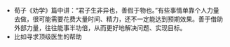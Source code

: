 - 荀子《劝学》篇中讲：“君子生非异也，善假于物也。”有些事情单靠个人力量去做，很可能需要花费大量时间、精力，还不一定能达到预期效果。善于借助外部力量，往往能事半功倍，从而更好地解决问题、实现目标。
- 比如寻求顶级医生的帮助